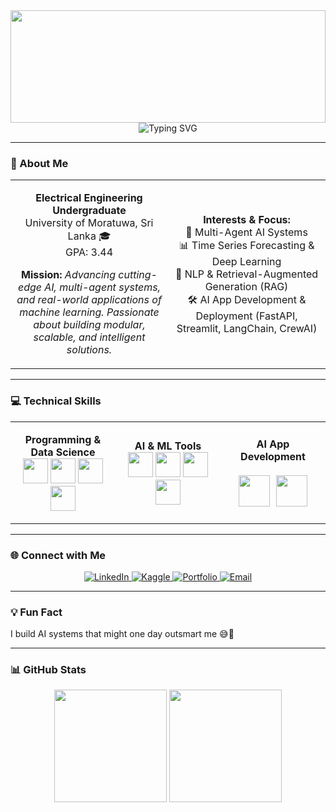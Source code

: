 <div align="center">

<!-- Animated Header -->
<img width="100%" height="180" src="https://capsule-render.vercel.app/api?type=waving&color=gradient&customColorList=0,2,2,5,30&height=180&section=header&text=Hi,+I'm+Sampavi+Jesuthas&fontSize=40&fontColor=fff&animation=fadeIn&fontAlignY=35&desc=AI+Developer+%26+Electrical+Engineering+Undergrad&descAlignY=55&descSize=18"/>

<!-- Typing Animation -->
<img src="https://readme-typing-svg.herokuapp.com?font=Orbitron&size=35&pause=1000&color=00D9FF&center=true&vCenter=true&width=800&height=60&lines=Building+Multi-Agent+AI+Systems;Exploring+Generative+AI+%26+RAG;Deploying+Scalable+AI+Applications" alt="Typing SVG" />

</div>

---

### 🎯 About Me
<table>
<tr>
<td width="50%" align="center">

**Electrical Engineering Undergraduate**  
University of Moratuwa, Sri Lanka 🎓  
GPA: 3.44  

**Mission:** *Advancing cutting-edge AI, multi-agent systems, and real-world applications of machine learning. Passionate about building modular, scalable, and intelligent solutions.*

</td>
<td width="50%" align="center">

**Interests & Focus:**  
🤖 Multi-Agent AI Systems  
📊 Time Series Forecasting & Deep Learning  
💬 NLP & Retrieval-Augmented Generation (RAG)  
🛠️ AI App Development & Deployment (FastAPI, Streamlit, LangChain, CrewAI)

</td>
</tr>
</table>

---

### 💻 Technical Skills
<table>
<tr>
<td align="center" width="33%">

**Programming & Data Science**  
<img src="https://skillicons.dev/icons?i=python" height="40"/> 
<img src="https://skillicons.dev/icons?i=cpp" height="40"/> 
<img src="https://skillicons.dev/icons?i=matlab" height="40"/> 
<img src="https://skillicons.dev/icons?i=java" height="40"/>  

</td>
<td align="center" width="33%">

**AI & ML Tools**  
<img src="https://skillicons.dev/icons?i=tensorflow" height="40"/> 
<img src="https://skillicons.dev/icons?i=pytorch" height="40"/> 
<img src="https://skillicons.dev/icons?i=opencv" height="40"/> 
<img src="https://skillicons.dev/icons?i=scikitlearn" height="40"/>  

</td>
<td align="center" width="33%">
<b>AI App Development</b><br><br>
<div style="display:flex; justify-content:center; gap:10px; flex-wrap:wrap; margin:auto;">
    <img src="https://skillicons.dev/icons?i=fastapi" height="50"/>
    <img src="https://skillicons.dev/icons?i=git" height="50"/>
</div>
</td>
</tr>
</table>

---

### 🌐 Connect with Me
<p align="center">
<a href="https://www.linkedin.com/in/sampavi-jesuthas-a290122b2" target="_blank">
    <img src="https://img.shields.io/badge/LinkedIn-%230077B5.svg?style=for-the-badge&logo=linkedin&logoColor=white" alt="LinkedIn"/>
</a>
<a href="https://www.kaggle.com/sampavijesuthas" target="_blank">
    <img src="https://img.shields.io/badge/Kaggle-%2312100E.svg?style=for-the-badge&logo=kaggle&logoColor=white" alt="Kaggle"/>
</a>
<a href="https://sampavi01.github.io" target="_blank">
    <img src="https://img.shields.io/badge/Portfolio-%23FF6B6B.svg?style=for-the-badge" alt="Portfolio"/>
</a>
<a href="mailto:sampavijesuthas1@gmail.com" target="_blank">
    <img src="https://img.shields.io/badge/Email-%23D14836.svg?style=for-the-badge&logo=gmail&logoColor=white" alt="Email"/>
</a>
</p>

---

### 💡 Fun Fact
I build AI systems that might one day outsmart me 😅🤖

---

### 📊 GitHub Stats
<p align="center">
<img height="180em" src="https://github-readme-stats.vercel.app/api?username=sampavi01&show_icons=true&theme=tokyonight&include_all_commits=true&count_private=true"/>
<img height="180em" src="https://github-readme-stats.vercel.app/api/top-langs/?username=sampavi01&layout=compact&langs_count=8&theme=tokyonight"/>
</p>

